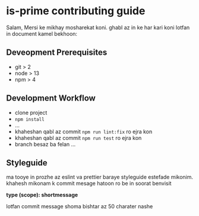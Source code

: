 # is-prime contributing guide
Salam, Mersi ke mikhay mosharekat koni. ghabl az in ke har kari koni lotfan in document kamel bekhoon:

## Deveopment Prerequisites

* git > 2
* node > 13
* npm > 4

## Development Workflow

* clone project
* `npm install`
* ...
* khaheshan qabl az commit `npm run lint:fix` ro ejra kon
* khaheshan qabl az commit `npm run test` ro ejra kon
* branch besaz ba felan ...

## Styleguide
ma tooye in prozhe az eslint va prettier baraye styleguide estefade mikonim.
khahesh mikonam k commit mesage hatoon ro be in soorat benvisit

__type (scope): shortmessage__

lotfan commit message shoma bishtar az 50 charater nashe

